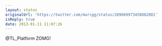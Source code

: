 ```yaml
---
layout: status
originalUrl: 'https://twitter.com/marcgg/status/289689973458862081'
isReply: true
date: 2013-01-11 11:07:26
---
```


@TL_Platform ZOMG!
